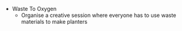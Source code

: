 - Waste To Oxygen 
	- Organise a creative session where everyone has to use waste materials to make planters 
<!--stackedit_data:
eyJoaXN0b3J5IjpbLTMzOTAyNDU0N119
-->